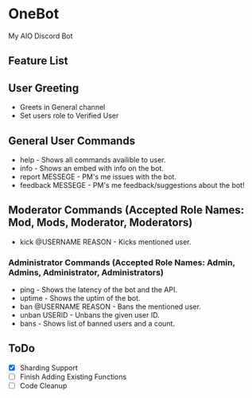 # OneBot
My AIO Discord Bot

## Feature List

## User Greeting
* Greets in General channel
* Set users role to Verified User
  
## General User Commands
* help - Shows all commands availible to user.
* info - Shows an embed with info on the bot. 
* report MESSEGE - PM's me issues with the bot. 
* feedback MESSEGE - PM's me feedback/suggestions about the bot!
  
## Moderator Commands (Accepted Role Names: Mod, Mods, Moderator, Moderators)
* kick @USERNAME REASON - Kicks mentioned user.
  
### Administrator Commands (Accepted Role Names: Admin, Admins, Administrator, Administrators)
* ping - Shows the latency of the bot and the API.
* uptime - Shows the uptim of the bot. 
* ban @USERNAME REASON - Bans the mentioned user.
* unban USERID - Unbans the given user ID.
* bans - Shows list of banned users and a count. 
  
## ToDo
- [x] Sharding Support
- [ ] Finish Adding Existing Functions
- [ ] Code Cleanup
